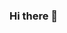 ### Hi there 👋

<!--
**sami4j1/sami4j1** is a ✨ _special_ ✨ repository because its `README.md` (this file) appears on your GitHub profile.

+Immortal Valorant Player
-You're all shit
+BUK BUK BUK
